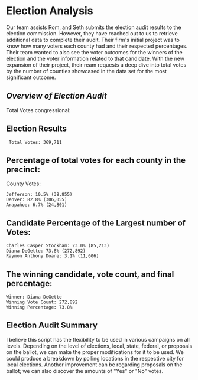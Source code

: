 # Election Analysis
Our team assists Rom, and Seth submits the election audit results to the election commission. However, they have reached out to us to retrieve additional data to complete their audit. Their firm's initial project was to know how many voters each county had and their respected percentages. Their team wanted to also see the voter outcomes for the winners of the election and the voter information related to that candidate. With the new expansion of their project, their ream requests a deep dive into total votes by the number of counties showcased in the data set for the most significant outcome. 

## *Overview of Election Audit* 
Total Votes congressional:

## Election Results
```
 Total Votes: 369,711
```
## Percentage of total votes for each county in the precinct:
County Votes:  
```
Jefferson: 10.5% (38,855)
Denver: 82.8% (306,055)
Arapahoe: 6.7% (24,801)
```
## Candidate Percentage of the Largest number of Votes:
```
Charles Casper Stockham: 23.0% (85,213)
Diana DeGette: 73.8% (272,892)
Raymon Anthony Doane: 3.1% (11,606)
```
## The winning candidate, vote count, and final percentage:
```
Winner: Diana DeGette
Winning Vote Count: 272,892
Winning Percentage: 73.8%
``` 
## Election Audit Summary
I believe this script has the flexibility to be used in various campaigns on all levels. Depending on the level of elections, local, state, federal, or proposals on the ballot, we can make the proper modifications for it to be used. We could produce a breakdown by polling locations in the respective city for local elections. Another improvement can be regarding proposals on the ballot; we can also discover the amounts of "Yes" or "No" votes.
 



